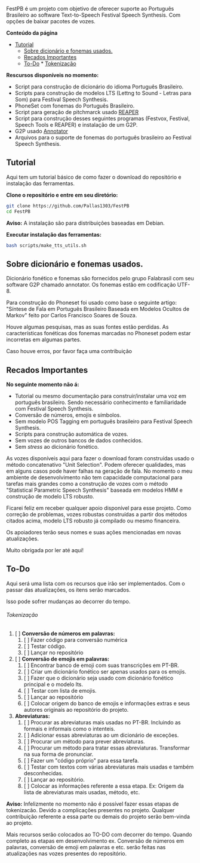 FestPB é um projeto com objetivo de oferecer suporte ao Português Brasileiro ao software Text-to-Speech Festival Speech Synthesis. Com opções de baixar pacotes de vozes.

**Conteúdo da página**

* [Tutorial](#tutorial)
   * [Sobre dicionário e fonemas usados.](#sobre-dicionário-e-fonemas-usados)
   * [Recados Importantes](#recados-importantes)
   * [To-Do](#to-do)
               * [Tokenização](#tokenização)

**Rescursos disponíveis no momento:**
- Script para construção de dicionário do idioma Português Brasileiro.
- Scripts para construção de modelos LTS (Lettng to Sound - Letras para Som) para Festival Speech Synthesis.
- PhoneSet com fonemas do Português Brasileiro.
- Script para geração de pitchmarck usado [REAPER](https://github.com/google/REAPER) 
- Script para construção desses seguintes programas (Festvox, Festival, Speech Tools e REAPER) e instalação de um G2P. 
- G2P usado [Annotator](https://github.com/falabrasil/annotator)
- Arquivos para o suporte de fonemas do português brasileiro ao Festival Speech Synthesis. 

## Tutorial

Aqui tem um tutorial básico de como fazer o download do repositório e instalação das ferramentas. 

**Clone o repositório e entre em seu diretório:**
```bash
git clone https://github.com/Pallas1303/FestPB
cd FestPB
```

**Aviso:** A instalação são para distribuições baseadas em Debian.

**Executar instalação das ferramentas:**
```bash
bash scripts/make_tts_utils.sh
```
##  Sobre dicionário e fonemas usados.

Dicionário fonético e fonemas são fornecidos pelo grupo Falabrasil com seu software G2P chamado annotator. Os fonemas estão em codificação UTF-8.

Para construção do Phoneset foi usado como base o seguinte artigo: "Síntese de Fala em Português Brasileiro Baseada em
Modelos Ocultos de Markov" feito por Carlos Francisco Soares de Souza. 

Houve algumas pesquisas, mas as suas fontes estão perdidas. As características fonéticas dos fonemas marcadas no Phoneset podem estar incorretas em algumas partes. 

Caso houve erros, por favor faça uma contribuição 
## Recados Importantes

**No seguinte momento não á:**
- Tutorial ou mesmo documentação para construir/instalar uma voz em português brasileiro. Sendo necessário conhecimento e familiaridade com Festival Speech Synthesis.
- Conversão de números, emojis e símbolos.
- Sem modelo POS Tagging em português brasileiro para Festival Speech Synthesis.
- Scripts para construção automática de vozes. 
- Sem vozes de outros bancos de dados conhecidos. 
- Sem *stress* ao dicionário fonético. 

As vozes disponíveis aqui para fazer o download foram construídas usado o método concatenativo "Unit Selection". Podem oferecer qualidades, mas em alguns casos pode haver falhas na geração de fala. No momento o meu ambiente de desenvolvimento não tem capacidade computacional para tarefas mais grandes como a construção de vozes com o método "Statistical Parametric Speech Synthesis" baseada em modelos HMM e construção de modelo LTS robusto.

Ficarei feliz em receber qualquer apoio disponível para esse projeto. Como correção de problemas, vozes robustas construídas a partir dos métodos citados acima, modelo LTS robusto já compilado ou mesmo financeira.

Os apoiadores terão seus nomes e suas ações mencionadas em novas atualizações. 

Muito obrigada por ler até aqui!

## To-Do

Aqui será uma lista com os recursos que irão ser implementados. Com o passar das atualizações, os itens serão marcados. 

Isso pode sofrer mudanças ao decorrer do tempo.

###### Tokenização
1. [ ] **Conversão de números em palavras:**
	  1. [ ] Fazer código para conversão numérica
	  3. [ ] Testar código.
	  4. [ ] Lançar no repositório
2. [ ] **Conversão de emojis em palavras:**
	1. [ ] Encontrar banco de emoji com suas transcrições em PT-BR.
	2. [ ] Criar um dicionário fonético ser apenas usados para os emojis.
	3. [ ] Fazer que o dicionário seja usado com dicionário fonético principal e o modelo lts.
	4. [ ] Testar com lista de emojis.
	5. [ ] Lançar ao repositório
	6. [ ] Colocar origem do banco de emojis e informações extras e seus autores originais ao repositório do projeto.
3. **Abreviaturas:**
	1. [ ] Procurar as abreviaturas mais usadas no PT-BR. Incluindo as formais e informais como o intenteis.
	2. [ ] Adicionar essas abreviaturas ao um dicionário de exceções. 
	3. [ ] Procurar um método para prever abreviaturas.
	4. [ ] Procurar um método para tratar essas abreviaturas. Transformar na sua forma de pronunciar.
	5. [ ] Fazer um "código próprio" para essa tarefa. 
	6. [ ] Testar com textos com várias abreviaturas mais usadas e também desconhecidas.
	7. [ ] Lançar ao repositório.
	8. [ ] Colocar as informações referente a essa etapa. Ex: Origem da lista de abreviaturas mais usadas, método, etc.


**Aviso:** Infelizmente no momento não é possível fazer essas etapas de tokenizacão. Devido a complicações presentes no projeto. Qualquer contribuição referente a essa parte ou demais do projeto serão bem-vinda ao projeto.

Mais recursos serão colocados ao TO-DO com decorrer do tempo. Quando completo as etapas em desenvolvimento ex. Conversão de números em palavras, conversão de emoji em palavras e etc. serão feitas nas atualizações nas vozes presentes do repositório.

